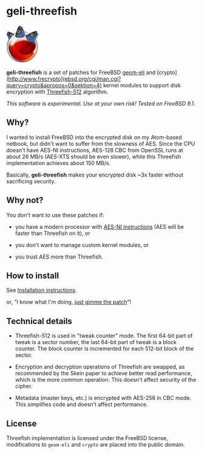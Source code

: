 # geli-threefish

![Logo](logo.png)

**geli-threefish** is a set of patches for FreeBSD
[geom-eli](http://www.freebsd.org/cgi/man.cgi?query=geli) and
[crypto](http://www.frecrypto](ebsd.org/cgi/man.cgi?query=crypto&apropos=0&sektion=4)
kernel modules to support disk encryption with
[Threefish-512](http://en.wikipedia.org/wiki/Threefish) algorithm.

*This software is experimental. Use at your own risk! Tested on FreeBSD 9.1.*

## Why?

I wanted to install FreeBSD into the encrypted disk on my Atom-based netbook,
but didn't want to suffer from the slowness of AES. Since the CPU doesn't have
AES-NI instructions, AES-128 CBC from OpenSSL runs at about 26 MB/s (AES-XTS
should be even slower), while this Threefish implementation achieves about 150
MB/s.

Basically, **geli-threefish** makes your encrypted disk ~3x faster
without sacrificing security.


## Why not?

You don't want to use these patches if:

  *  you have a modern processor with
     [AES-NI instructions](http://en.wikipedia.org/wiki/AES_instruction_set)
     (AES will be faster than Threefish on it), or

  *  you don't want to manage custom kernel modules, or

  *  you trust AES more than Threefish.


## How to install

See [Installation instructions](INSTALL.md).

or, "I know what I'm doing, [just gimme the patch](https://github.com/dchest/geli-threefish/compare/freebsd...master.patch)"!


## Technical details

  *  Threefish-512 is used in "tweak counter" mode. The first 64-bit part of
     tweak is a sector number, the last 64-bit part of tweak is a block counter.
     The block counter is incremented for each 512-bit block of the sector.

  *  Encryption and decryption operations of Threefish are swapped, as
     recommended by the Skein paper to achieve better read performance,
     which is the more common operation. This doesn't affect security of the
     cipher.

  *  Metadata (master keys, etc.) is encrypted with AES-256 in CBC mode. This
     simplifies code and doesn't affect performance.

## License

Threefish implementation is licensed under the FreeBSD license,
modifications to `geom-eli` and `crypto` are placed into the public domain.
